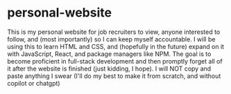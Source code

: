 # personal-website

This is my personal website for job recruiters to view, anyone interested to follow, and (most importantly) so I can keep myself accountable.
I will be using this to learn HTML and CSS, and (hopefully in the future) expand on it with JavaScript, React, and package managers like NPM.
The goal is to become proficient in full-stack development and then promptly forget all of it after the website is finished (just kidding, I hope).
I will NOT copy and paste anything I swear (I'll do my best to make it from scratch, and without copilot or chatgpt)
